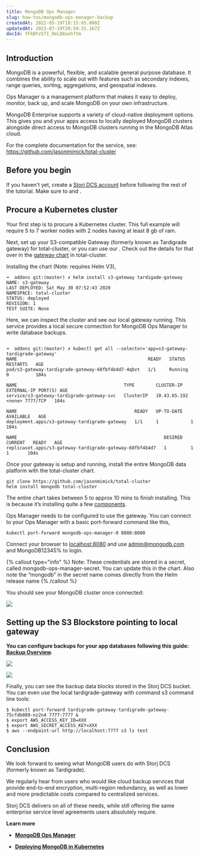 ```yaml
---
title: MongoDB Ops Manager
slug: how-tos/mongodb-ops-manager-backup
createdAt: 2022-05-19T18:15:05.000Z
updatedAt: 2023-07-19T20:59:31.167Z
docId: fFkBYzSTI_0eLD8aohftm
---
```


## Introduction

MongoDB is a powerful, flexible, and scalable general purpose database.  It combines the ability to scale out with features such as secondary indexes, range queries, sorting, aggregations, and geospatial indexes.

Ops Manager is a management platform that makes it easy to deploy, monitor, back up, and scale MongoDB on your own infrastructure.

MongoDB Enterprise supports a variety of cloud-native deployment options. This gives you and your apps access to locally deployed MongoDB clusters alongside direct access to MongoDB clusters running in the MongoDB Atlas cloud.&#x20;

For the complete documentation for the service, see: <https://github.com/jasonmimick/total-cluster>

## Before you begin

If you haven't yet, create a [Storj DCS account](https://www.storj.io/signup) before following the rest of the tutorial.  Make sure to [](docId\:Ch4vLynsEqyT2-3qDEBiy) and [](docId\:OJPnxiexQIXHmzGBkvzHc).&#x20;

## Procure a Kubernetes cluster

Your first step is to procure a Kubernetes cluster. This full example will require 5 to 7 worker nodes with 2 nodes having at least 8 gb of ram.&#x20;

Next, set up your S3-compatible Gateway (formerly known as Tardigrade gateway) for total-cluster, or you can use our [](docId\:yYCzPT8HHcbEZZMvfoCFa).  Check out the details for that over in the [gateway chart](https://github.com/jasonmimick/total-cluster/tree/master/addons/tardigade-gateway) in total-cluster.

Installing the chart (Note: requires Helm V3),

```Text
➜  addons git:(master) ✗ helm install s3-gateway tardigade-gateway
NAME: s3-gateway
LAST DEPLOYED: Sat May 30 07:52:43 2020
NAMESPACE: total-cluster
STATUS: deployed
REVISION: 1
TEST SUITE: None
```

Here, we can inspect the cluster and see our local gateway running. This service provides a local secure connection for MongoDB Ops Manager to write database backups.

```Text

➜  addons git:(master) ✗ kubectl get all --selector='app=s3-gateway-tardigrade-gateway'
NAME                                                 READY   STATUS    RESTARTS   AGE
pod/s3-gateway-tardigrade-gateway-68fbf4b4d7-4qbvt   1/1     Running   0          104s

NAME                                        TYPE        CLUSTER-IP EXTERNAL-IP PORT(S) AGE
service/s3-gateway-tardigrade-gateway-svc   ClusterIP   10.43.65.192 <none> 7777/TCP   104s

NAME                                            READY   UP-TO-DATE   AVAILABLE   AGE
deployment.apps/s3-gateway-tardigrade-gateway   1/1     1            1           104s

NAME                                                       DESIRED   CURRENT   READY   AGE
replicaset.apps/s3-gateway-tardigrade-gateway-68fbf4b4d7   1         1         1       104s
```

Once your gateway is setup and running, install the entire MongoDB data platform with the total-cluster chart.&#x20;

```Text
git clone https://github.com/jasonmimick/total-cluster
helm install mongodb total-cluster
```

The entire chart takes between 5 to approx 10 mins to finish installing. This is because it’s installing quite a few [components](https://github.com/jasonmimick/total-cluster#what-is-total-cluster).

Ops Manager needs to be configured to use the gateway. You can connect to your Ops Manager with a basic port-forward command like this,

```Text
kubectl port-forward mongodb-ops-manager-0 8080:8080 
```

Connect your browser to [localhost:8080](http://localhost:8080) and use <admin@mongodb.com> and MongoDB12345% to login.

{% callout type="info"  %} 
Note: These credentials are stored in a secret, called mongodb-ops-manager-secret. You can update this in the chart. Also note the “mongodb” in the secret name comes directly from the Helm release name
{% /callout %}

You should see your MongoDB cluster once connected:

![](https://archbee-image-uploads.s3.amazonaws.com/kv3plx2xmXcUGcVl4Lttj/FF9JYqaVtX4deZoaS8fmj_mongodb.png)

## Setting up the S3 Blockstore pointing to local gateway

**You can configure backups for your app databases following this guide:** [**Backup Overview**](https://docs.opsmanager.mongodb.com/current/core/backup-overview/)**.**&#x20;

![](https://archbee-image-uploads.s3.amazonaws.com/kv3plx2xmXcUGcVl4Lttj/kJgbgrQYMtvXwRk64uzND_mongodb2.png)

![](https://archbee-image-uploads.s3.amazonaws.com/kv3plx2xmXcUGcVl4Lttj/5B3azwyWH9dHSdO9N-_qh_mongodb3.png)

Finally, you can see the backup data blocks stored in the Storj DCS bucket. You can even use the local tardigrade-gateway with command s3 command line tools:

```Text
$ kubectl port-forward tardigrade-gateway-tardigrade-gateway-75cfdb889-nz2n4 7777:7777 &
$ export AWS_ACCESS_KEY_ID=XXX
$ export AWS_SECRET_ACCESS_KEY=XXX 
$ aws --endpoint-url http://localhost:7777 s3 ls test
```

## Conclusion

We look forward to seeing what MongoDB users do with Storj DCS (formerly known as Tardigrade).&#x20;

We regularly hear from users who would like cloud backup services that provide end-to-end encryption, multi-region redundancy, as well as lower and more predictable costs compared to centralized services.&#x20;

Storj DCS delivers on all of these needs, while still offering the same enterprise service level agreements users absolutely require.&#x20;

**Learn more**

*   [**MongoDB Ops Manager**](https://www.mongodb.com/products/ops-manager)

*   [**Deploying MongoDB in Kubernetes** ](https://www.mongodb.com/kubernetes)


